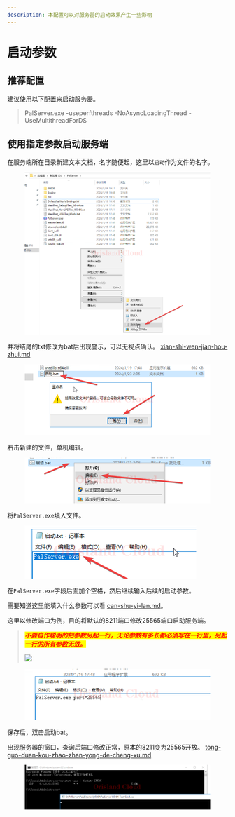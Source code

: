 ```yaml
---
description: 本配置可以对服务器的启动效果产生一些影响
---
```


# 启动参数

## 推荐配置

建议使用以下配置来启动服务器。

> PalServer.exe -useperfthreads -NoAsyncLoadingThread -UseMultithreadForDS

## 使用指定参数启动服务端

在服务端所在目录新建文本文档，名字随便起，这里以`启动`作为文件的名字。

<figure><img src="../../../../.gitbook/assets/mstsc_dq7TwsGxKV.png" alt=""><figcaption></figcaption></figure>

并将结尾的txt修改为bat后出现警示，可以无视点确认。 [xian-shi-wen-jian-hou-zhui.md](../../../../xi-tong-bian-xie-cao-zuo/xian-shi-wen-jian-hou-zhui.md "mention")

<figure><img src="../../../../.gitbook/assets/mstsc_5MDcVH82tg.png" alt=""><figcaption></figcaption></figure>

右击新建的文件，单机编辑。

<figure><img src="../../../../.gitbook/assets/mstsc_2ZdmqKOLxl.png" alt=""><figcaption></figcaption></figure>

将`PalServer.exe`填入文件。

<figure><img src="../../../../.gitbook/assets/mstsc_qYPTirw7GB.png" alt=""><figcaption></figcaption></figure>

在`PalServer.exe`字段后面加个空格，然后继续输入后续的启动参数。

需要知道这里能填入什么参数可以看 [can-shu-yi-lan.md](can-shu-yi-lan.md "mention")。

这里以修改端口为例，目的将默认的8211端口修改25565端口启动服务端。

> _<mark style="color:red;">**不要自作聪明的把参数另起一行，无论参数有多长都必须写在一行里，另起一行的所有参数无效。**</mark>_
>
> ![](../../../../.gitbook/assets/mstsc\_9fUwSWN3DZ.png)

<figure><img src="../../../../.gitbook/assets/mstsc_T2hOWa592z.png" alt=""><figcaption></figcaption></figure>

保存后，双击启动bat。

出现服务器的窗口，查询后端口修改正常，原本的8211变为25565开放。 [tong-guo-duan-kou-zhao-zhan-yong-de-cheng-xu.md](../../../../xi-tong-bian-xie-cao-zuo/tong-guo-duan-kou-zhao-zhan-yong-de-cheng-xu.md "mention")

<figure><img src="../../../../.gitbook/assets/mstsc_bjwCTBncw7.png" alt=""><figcaption></figcaption></figure>

